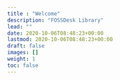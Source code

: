 ```yaml
---
title : "Welcome"
description: "FOSSDesk Library"
lead: ""
date: 2020-10-06T08:48:23+00:00
lastmod: 2020-10-06T08:48:23+00:00
draft: false
images: []
weight: 1
toc: false
---
```

